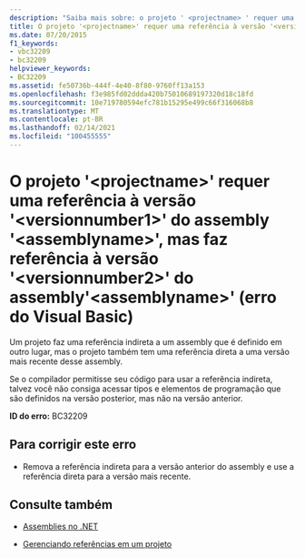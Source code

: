 ```yaml
---
description: "Saiba mais sobre: o projeto ' <projectname> ' requer uma referência à versão ' <versionnumber1> ' do assembly ' <assemblyname> ', mas faz referência à versão ' <versionnumber2> ' do assembly ' <assemblyname> ' (erro de Visual Basic)"
title: O projeto '<projectname>' requer uma referência à versão '<versionnumber1>' do assembly '<assemblyname>', mas faz referência à versão '<versionnumber2>' do assembly'<assemblyname>' (erro do Visual Basic)
ms.date: 07/20/2015
f1_keywords:
- vbc32209
- bc32209
helpviewer_keywords:
- BC32209
ms.assetid: fe50736b-444f-4e40-8f80-9760ff13a153
ms.openlocfilehash: f3e985fd02ddda420b75010689197320d18c18fd
ms.sourcegitcommit: 10e719780594efc781b15295e499c66f316068b8
ms.translationtype: MT
ms.contentlocale: pt-BR
ms.lasthandoff: 02/14/2021
ms.locfileid: "100455555"
---
```

# <a name="project-projectname-requires-a-reference-to-version-versionnumber1-of-assembly-assemblyname-but-references-version-versionnumber2-of-assembly-assemblyname-visual-basic-error"></a>O projeto '\<projectname>' requer uma referência à versão '\<versionnumber1>' do assembly '\<assemblyname>', mas faz referência à versão '\<versionnumber2>' do assembly'\<assemblyname>' (erro do Visual Basic)

Um projeto faz uma referência indireta a um assembly que é definido em outro lugar, mas o projeto também tem uma referência direta a uma versão mais recente desse assembly.  
  
 Se o compilador permitisse seu código para usar a referência indireta, talvez você não consiga acessar tipos e elementos de programação que são definidos na versão posterior, mas não na versão anterior.  
  
 **ID do erro:** BC32209  
  
## <a name="to-correct-this-error"></a>Para corrigir este erro  
  
- Remova a referência indireta para a versão anterior do assembly e use a referência direta para a versão mais recente.  
  
## <a name="see-also"></a>Consulte também

- [Assemblies no .NET](../../standard/assembly/index.md)

- [Gerenciando referências em um projeto](/visualstudio/ide/managing-references-in-a-project)
